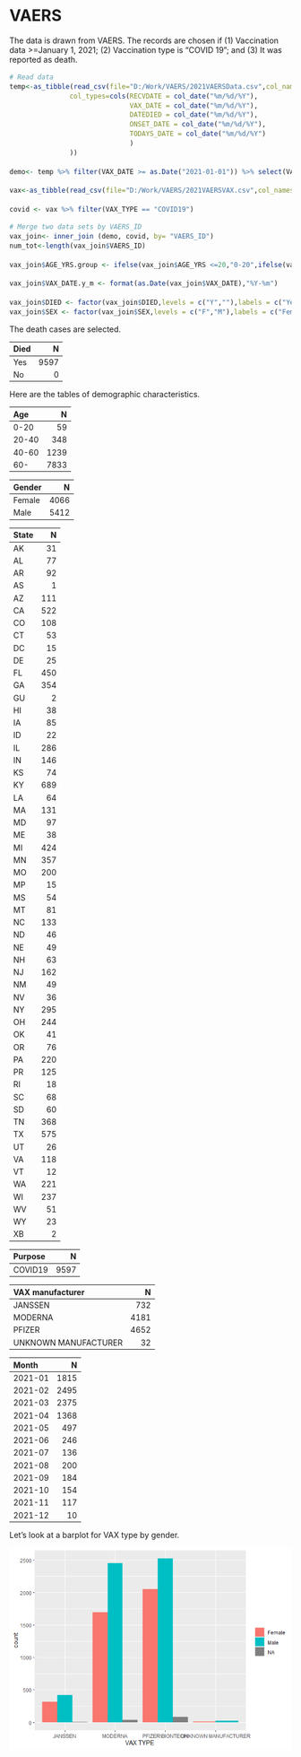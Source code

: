 VAERS
================

The data is drawn from VAERS. The records are chosen if (1) Vaccination
data &gt;=January 1, 2021; (2) Vaccination type is “COVID 19”; and (3)
It was reported as death.

``` r
# Read data
temp<-as_tibble(read_csv(file="D:/Work/VAERS/2021VAERSData.csv",col_names = TRUE,
               col_types=cols(RECVDATE = col_date("%m/%d/%Y"),
                              VAX_DATE = col_date("%m/%d/%Y"),
                              DATEDIED = col_date("%m/%d/%Y"),
                              ONSET_DATE = col_date("%m/%d/%Y"),
                              TODAYS_DATE = col_date("%m/%d/%Y")
                              )
               ))

demo<- temp %>% filter(VAX_DATE >= as.Date("2021-01-01")) %>% select(VAERS_ID, RECVDATE, STATE, AGE_YRS, SEX, VAX_DATE, ONSET_DATE,DIED) 

vax<-as_tibble(read_csv(file="D:/Work/VAERS/2021VAERSVAX.csv",col_names = TRUE))

covid <- vax %>% filter(VAX_TYPE == "COVID19")
```

``` r
# Merge two data sets by VAERS_ID
vax_join<- inner_join (demo, covid, by= "VAERS_ID")
num_tot<-length(vax_join$VAERS_ID)

vax_join$AGE_YRS.group <- ifelse(vax_join$AGE_YRS <=20,"0-20",ifelse(vax_join$AGE_YRS <=40,"20-40",ifelse(vax_join$AGE_YRS <=60,"40-60","60-")))

vax_join$VAX_DATE.y_m <- format(as.Date(vax_join$VAX_DATE),"%Y-%m")

vax_join$DIED <- factor(vax_join$DIED,levels = c("Y",""),labels = c("Yes", "No"))
vax_join$SEX <- factor(vax_join$SEX,levels = c("F","M"),labels = c("Female", "Male"))
```

The death cases are selected.

| Died |    N |
|:-----|-----:|
| Yes  | 9597 |
| No   |    0 |

Here are the tables of demographic characteristics.

| Age   |    N |
|:------|-----:|
| 0-20  |   59 |
| 20-40 |  348 |
| 40-60 | 1239 |
| 60-   | 7833 |

| Gender |    N |
|:-------|-----:|
| Female | 4066 |
| Male   | 5412 |

| State |   N |
|:------|----:|
| AK    |  31 |
| AL    |  77 |
| AR    |  92 |
| AS    |   1 |
| AZ    | 111 |
| CA    | 522 |
| CO    | 108 |
| CT    |  53 |
| DC    |  15 |
| DE    |  25 |
| FL    | 450 |
| GA    | 354 |
| GU    |   2 |
| HI    |  38 |
| IA    |  85 |
| ID    |  22 |
| IL    | 286 |
| IN    | 146 |
| KS    |  74 |
| KY    | 689 |
| LA    |  64 |
| MA    | 131 |
| MD    |  97 |
| ME    |  38 |
| MI    | 424 |
| MN    | 357 |
| MO    | 200 |
| MP    |  15 |
| MS    |  54 |
| MT    |  81 |
| NC    | 133 |
| ND    |  46 |
| NE    |  49 |
| NH    |  63 |
| NJ    | 162 |
| NM    |  49 |
| NV    |  36 |
| NY    | 295 |
| OH    | 244 |
| OK    |  41 |
| OR    |  76 |
| PA    | 220 |
| PR    | 125 |
| RI    |  18 |
| SC    |  68 |
| SD    |  60 |
| TN    | 368 |
| TX    | 575 |
| UT    |  26 |
| VA    | 118 |
| VT    |  12 |
| WA    | 221 |
| WI    | 237 |
| WV    |  51 |
| WY    |  23 |
| XB    |   2 |

| Purpose |    N |
|:--------|-----:|
| COVID19 | 9597 |

| VAX manufacturer     |    N |
|:---------------------|-----:|
| JANSSEN              |  732 |
| MODERNA              | 4181 |
| PFIZER               | 4652 |
| UNKNOWN MANUFACTURER |   32 |

| Month   |    N |
|:--------|-----:|
| 2021-01 | 1815 |
| 2021-02 | 2495 |
| 2021-03 | 2375 |
| 2021-04 | 1368 |
| 2021-05 |  497 |
| 2021-06 |  246 |
| 2021-07 |  136 |
| 2021-08 |  200 |
| 2021-09 |  184 |
| 2021-10 |  154 |
| 2021-11 |  117 |
| 2021-12 |   10 |

Let’s look at a barplot for VAX type by gender.

![](VAERS_files/figure-gfm/unnamed-chunk-5-1.png)<!-- -->
